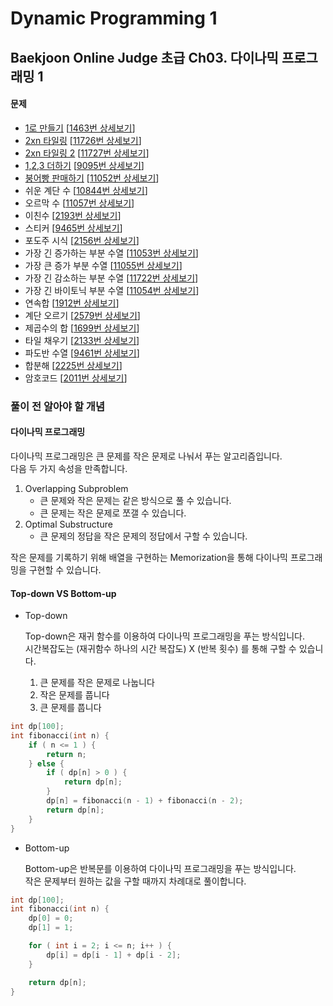 Dynamic Programming 1
=====================

Baekjoon Online Judge 초급 Ch03. 다이나믹 프로그래밍 1
------------------------------------------------

#### 문제

* [1로 만들기](./Make_It_One) [[1463번 상세보기](https://www.acmicpc.net/problem/1463)]
* [2xn 타일링](./Two_times_N_1) [[11726번 상세보기](https://www.acmicpc.net/problem/11726)]
* [2xn 타일링 2](./Two_times_N_2) [[11727번 상세보기](https://www.acmicpc.net/problem/11727)]
* [1,2,3 더하기](./Add_One_Two_Three) [[9095번 상세보기](https://www.acmicpc.net/problem/9095)]
* [붕어빵 판매하기](./Selling_Bread) [[11052번 상세보기](https://www.acmicpc.net/problem/11052)]
* 쉬운 계단 수 [[10844번 상세보기](https://www.acmicpc.net/problem/10844)]
* 오르막 수 [[11057번 상세보기](https://www.acmicpc.net/problem/11057)]
* 이친수 [[2193번 상세보기](https://www.acmicpc.net/problem/2193)]
* 스티커 [[9465번 상세보기](https://www.acmicpc.net/problem/9465)]
* 포도주 시식 [[2156번 상세보기](https://www.acmicpc.net/problem/2156)]
* 가장 긴 증가하는 부분 수열 [[11053번 상세보기](https://www.acmicpc.net/problem/11053)]
* 가장 큰 증가 부분 수열 [[11055번 상세보기](https://www.acmicpc.net/problem/11055)]
* 가장 긴 감소하는 부분 수열 [[11722번 상세보기](https://www.acmicpc.net/problem/11722)]
* 가장 긴 바이토닉 부분 수열 [[11054번 상세보기](https://www.acmicpc.net/problem/11054)]
* 연속합 [[1912번 상세보기](https://www.acmicpc.net/problem/1912)]
* 계단 오르기 [[2579번 상세보기](https://www.acmicpc.net/problem/2579)]
* 제곱수의 합 [[1699번 상세보기](https://www.acmicpc.net/problem/1699)]
* 타일 채우기 [[2133번 상세보기](https://www.acmicpc.net/problem/2133)]
* 파도반 수열 [[9461번 상세보기](https://www.acmicpc.net/problem/9461)]
* 합분해 [[2225번 상세보기](https://www.acmicpc.net/problem/2225)]
* 암호코드 [[2011번 상세보기](https://www.acmicpc.net/problem/2011)]

### 풀이 전 알아야 할 개념

#### 다이나믹 프로그래밍

다이나믹 프로그래밍은 큰 문제를 작은 문제로 나눠서 푸는 알고리즘입니다.  
다음 두 가지 속성을 만족합니다.  

1. Overlapping Subproblem
    * 큰 문제와 작은 문제는 같은 방식으로 풀 수 있습니다.
    * 큰 문제는 작은 문제로 쪼갤 수 있습니다.
2. Optimal Substructure
    * 큰 문제의 정답을 작은 문제의 정답에서 구할 수 있습니다.

작은 문제를 기록하기 위해 배열을 구현하는 Memorization을 통해 다이나믹 프로그래밍을 구현할 수 있습니다.  

#### Top-down VS Bottom-up

* Top-down

    Top-down은 재귀 함수를 이용하여 다이나믹 프로그래밍을 푸는 방식입니다.  
    시간복잡도는 (재귀함수 하나의 시간 복잡도) X (반복 횟수) 를 통해 구할 수 있습니다.  

    1. 큰 문제를 작은 문제로 나눕니다
    2. 작은 문제를 풉니다
    3. 큰 문제를 풉니다

~~~ cpp
int dp[100];
int fibonacci(int n) {
    if ( n <= 1 ) {
        return n;
    } else {
        if ( dp[n] > 0 ) {
            return dp[n];
        }
        dp[n] = fibonacci(n - 1) + fibonacci(n - 2);
        return dp[n];
    }
}
~~~

* Bottom-up

    Bottom-up은 반복문를 이용하여 다이나믹 프로그래밍을 푸는 방식입니다.  
    작은 문제부터 원하는 값을 구할 때까지 차례대로 풀이합니다.  

~~~ cpp
int dp[100];
int fibonacci(int n) {
    dp[0] = 0;
    dp[1] = 1;

    for ( int i = 2; i <= n; i++ ) {
        dp[i] = dp[i - 1] + dp[i - 2];
    }

    return dp[n];
}
~~~